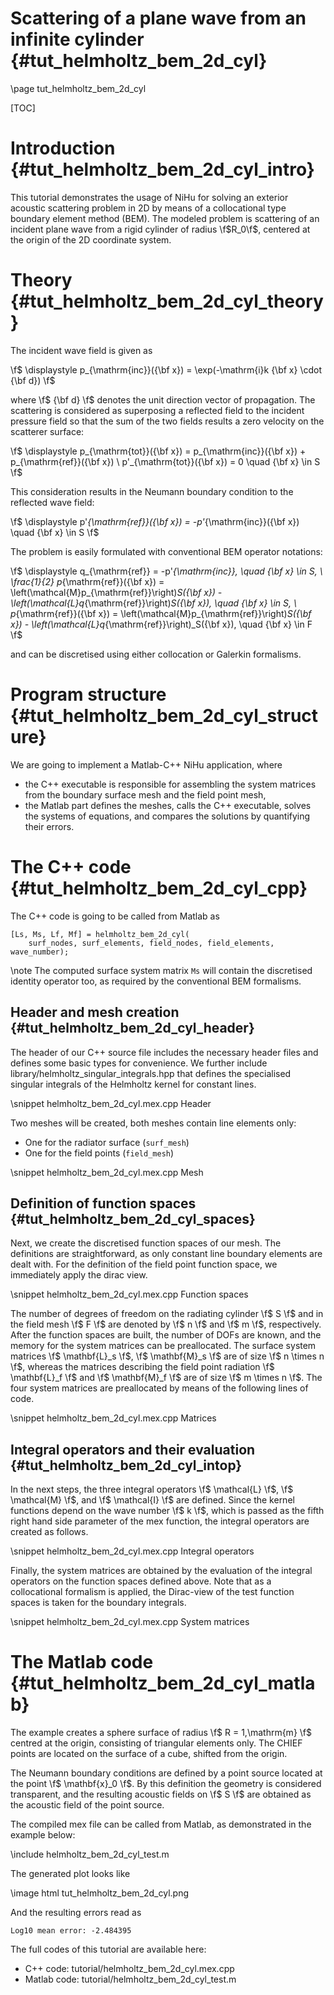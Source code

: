 Scattering of a plane wave from an infinite cylinder {#tut_helmholtz_bem_2d_cyl}
====================================================

\page tut_helmholtz_bem_2d_cyl

[TOC]

Introduction {#tut_helmholtz_bem_2d_cyl_intro}
============

This tutorial demonstrates the usage of NiHu for solving an exterior acoustic scattering problem in 2D by means of a collocational type boundary element method (BEM).
The modeled problem is scattering of an incident plane wave from a rigid cylinder of radius \f$R_0\f$, centered at the origin of the 2D coordinate system.

Theory {#tut_helmholtz_bem_2d_cyl_theory}
======

The incident wave field is given as

\f$
\displaystyle
p_{\mathrm{inc}}({\bf x}) = \exp(-\mathrm{i}k {\bf x} \cdot {\bf d})
\f$

where \f$ {\bf d} \f$ denotes the unit direction vector of propagation.
The scattering is considered as superposing a reflected field to the incident pressure field so that the sum of the two fields results a zero velocity on the scatterer surface:

\f$
\displaystyle
p_{\mathrm{tot}}({\bf x}) = p_{\mathrm{inc}}({\bf x}) + p_{\mathrm{ref}}({\bf x}) \\
p'_{\mathrm{tot}}({\bf x}) = 0 \quad {\bf x} \in S
\f$

This consideration results in the Neumann boundary condition to the reflected wave field:

\f$
\displaystyle
p'_{\mathrm{ref}}({\bf x}) = -p'_{\mathrm{inc}}({\bf x}) \quad {\bf x} \in S
\f$

The problem is easily formulated with conventional BEM operator notations:

\f$
\displaystyle
q_{\mathrm{ref}} = -p'_{\mathrm{inc}}, \quad {\bf x} \in S, \\
\frac{1}{2} p_{\mathrm{ref}}({\bf x}) = \left(\mathcal{M}p_{\mathrm{ref}}\right)_S({\bf x}) - \left(\mathcal{L}q_{\mathrm{ref}}\right)_S({\bf x}), \quad {\bf x} \in S, \\
p_{\mathrm{ref}}({\bf x}) = \left(\mathcal{M}p_{\mathrm{ref}}\right)_S({\bf x}) - \left(\mathcal{L}q_{\mathrm{ref}}\right)_S({\bf x}), \quad {\bf x} \in F
\f$

and can be discretised using either collocation or Galerkin formalisms.

Program structure {#tut_helmholtz_bem_2d_cyl_structure}
=================

We are going to implement a Matlab-C++ NiHu application, where
- the C++ executable is responsible for assembling the system matrices from the boundary surface mesh and the field point mesh,
- the Matlab part defines the meshes, calls the C++ executable, solves the systems of equations, and compares the solutions by quantifying their errors.

The C++ code {#tut_helmholtz_bem_2d_cyl_cpp}
============

The C++ code is going to be called from Matlab as

	[Ls, Ms, Lf, Mf] = helmholtz_bem_2d_cyl(
	    surf_nodes, surf_elements, field_nodes, field_elements, wave_number);
	
\note The computed surface system matrix `Ms` will contain the discretised identity operator too, as required by the conventional BEM formalisms.

Header and mesh creation {#tut_helmholtz_bem_2d_cyl_header}
------------------------

The header of our C++ source file includes the necessary header files and defines some basic types for convenience.
We further include library/helmholtz_singular_integrals.hpp that defines the specialised singular integrals of the Helmholtz kernel for constant lines.

\snippet helmholtz_bem_2d_cyl.mex.cpp Header

Two meshes will be created, both meshes contain line elements only:
- One for the radiator surface (`surf_mesh`)
- One for the field points (`field_mesh`)

\snippet helmholtz_bem_2d_cyl.mex.cpp Mesh

Definition of function spaces {#tut_helmholtz_bem_2d_cyl_spaces}
-----------------------------

Next, we create the discretised function spaces of our mesh.
The definitions are straightforward, as only constant line boundary elements are dealt with.
For the definition of the field point function space, we immediately apply the dirac view.

\snippet helmholtz_bem_2d_cyl.mex.cpp Function spaces

The number of degrees of freedom on the radiating cylinder \f$ S \f$ and in the field mesh \f$ F \f$ are denoted by \f$ n \f$ and \f$ m \f$, respectively.
After the function spaces are built, the number of DOFs are known, and the memory for the system matrices can be preallocated.
The surface system matrices \f$ \mathbf{L}_s \f$, \f$ \mathbf{M}_s \f$ are of size \f$ n \times n \f$, whereas the matrices describing the field point radiation \f$ \mathbf{L}_f \f$ and \f$ \mathbf{M}_f \f$ are of size \f$ m \times n \f$.
The four system matrices are preallocated by means of the following lines of code.

\snippet helmholtz_bem_2d_cyl.mex.cpp Matrices

Integral operators and their evaluation {#tut_helmholtz_bem_2d_cyl_intop}
---------------------------------------

In the next steps, the three integral operators \f$ \mathcal{L} \f$, \f$ \mathcal{M} \f$, and \f$ \mathcal{I} \f$ are defined.
Since the kernel functions depend on the wave number \f$ k \f$, which is passed as the fifth right hand side parameter of the mex function, the integral operators are created as follows.

\snippet helmholtz_bem_2d_cyl.mex.cpp Integral operators

Finally, the system matrices are obtained by the evaluation of the integral operators on the function spaces defined above.
Note that as a collocational formalism is applied, the Dirac-view of the test function spaces is taken for the boundary integrals.

\snippet helmholtz_bem_2d_cyl.mex.cpp System matrices

The Matlab code {#tut_helmholtz_bem_2d_cyl_matlab}
=============== 

The example creates a sphere surface of radius \f$ R = 1\,\mathrm{m} \f$ centred at the origin, consisting of triangular elements only.
The CHIEF points are located on the surface of a cube, shifted from the origin.

The Neumann boundary conditions are defined by a point source located at the point \f$ \mathbf{x}_0 \f$.
By this definition the geometry is considered transparent, and the resulting acoustic fields on \f$ S \f$ are obtained as the acoustic field of the point source.

The compiled mex file can be called from Matlab, as demonstrated in the example below:

\include helmholtz_bem_2d_cyl_test.m

The generated plot looks like

\image html tut_helmholtz_bem_2d_cyl.png

And the resulting errors read as

	Log10 mean error: -2.484395

The full codes of this tutorial are available here:
- C++ code: tutorial/helmholtz_bem_2d_cyl.mex.cpp
- Matlab code: tutorial/helmholtz_bem_2d_cyl_test.m

